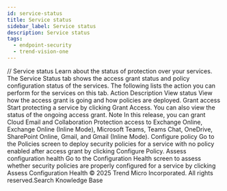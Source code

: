 ```yaml
---
id: service-status
title: Service status
sidebar_label: Service status
description: Service status
tags:
  - endpoint-security
  - trend-vision-one
---
```


/*<![CDATA[*/ $('#title').html($('meta[name=map-description]').attr('content')); /*]]>*/ Service status Learn about the status of protection over your services. The Service Status tab shows the access grant status and policy configuration status of the services. The following lists the action you can perform for the services on this tab. Action Description View status View how the access grant is going and how policies are deployed. Grant access Start protecting a service by clicking Grant Access. You can also view the status of the ongoing access grant. Note In this release, you can grant Cloud Email and Collaboration Protection access to Exchange Online, Exchange Online (Inline Mode), Microsoft Teams, Teams Chat, OneDrive, SharePoint Online, Gmail, and Gmail (Inline Mode). Configure policy Go to the Policies screen to deploy security policies for a service with no policy enabled after access grant by clicking Configure Policy. Assess configuration health Go to the Configuration Health screen to assess whether security policies are properly configured for a service by clicking Assess Configuration Health © 2025 Trend Micro Incorporated. All rights reserved.Search Knowledge Base